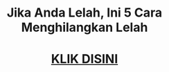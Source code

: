 <center>
<h1>Jika Anda Lelah, Ini 5 Cara Menghilangkan Lelah</h1>
<h1><a href="https://www.google.com/search?q=Baygon&sca_esv=cfcdd88b27eafc06&sxsrf=ADLYWILLPU25W09JYN-FFcmJVSP2Q3vxwg%3A1732767768079&ei=GPBHZ6y_BOaO4-EPiPjx-Qg&ved=0ahUKEwisq636lv6JAxVmxzgGHQh8PI8Q4dUDCA8&uact=5&oq=Baigon&gs_lp=Egxnd3Mtd2l6LXNlcnAiBkJhaWdvbjIEEAAYRzIEEAAYRzIEEAAYRzIEEAAYRzIEEAAYRzIEEAAYRzIEEAAYRzIEEAAYR0iyBFAAWABwAHgCkAEAmAEAoAEAqgEAuAEDyAEAmAIBoAIEmAMA4gMFEgExIECIBgGQBgiSBwExoAcA&sclient=gws-wiz-serp">KLIK DISINI<a></h1>
</center>